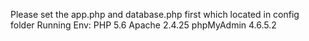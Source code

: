Please set the app.php and database.php first which located in config folder
Running Env: PHP 5.6  Apache 2.4.25  phpMyAdmin 4.6.5.2